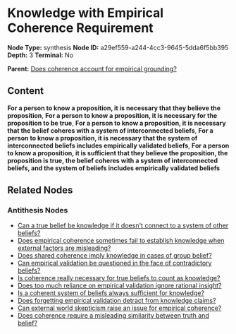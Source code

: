 # Knowledge with Empirical Coherence Requirement

**Node Type:** synthesis
**Node ID:** a29ef559-a244-4cc3-9645-5dda6f5bb395
**Depth:** 3
**Terminal:** No

**Parent:** [Does coherence account for empirical grounding?](does-coherence-account-for-empirical-grounding-antithesis-8e7f9833-5356-4971-a569-4b3ff871832a.md)

## Content

**For a person to know a proposition, it is necessary that they believe the proposition**, **For a person to know a proposition, it is necessary for the proposition to be true**, **For a person to know a proposition, it is necessary that the belief coheres with a system of interconnected beliefs**, **For a person to know a proposition, it is necessary that the system of interconnected beliefs includes empirically validated beliefs**, **For a person to know a proposition, it is sufficient that they believe the proposition, the proposition is true, the belief coheres with a system of interconnected beliefs, and the system of beliefs includes empirically validated beliefs**

## Related Nodes

### Antithesis Nodes

- [Can a true belief be knowledge if it doesn't connect to a system of other beliefs?](can-a-true-belief-be-knowledge-if-it-doesnt-connect-to-a-system-of-other-beliefs-antithesis-4d11c2e8-bb82-44cb-af3e-5c6596ac50fd.md)
- [Does empirical coherence sometimes fail to establish knowledge when external factors are misleading?](does-empirical-coherence-sometimes-fail-to-establish-knowledge-when-external-factors-are-misleading-antithesis-fb6b31b2-e7e2-4f29-8b3f-4440a11d5966.md)
- [Does shared coherence imply knowledge in cases of group belief?](does-shared-coherence-imply-knowledge-in-cases-of-group-belief-antithesis-26ac4cf6-24b7-4730-a8af-28b2e94e95e5.md)
- [Can empirical validation be questioned in the face of contradictory beliefs?](can-empirical-validation-be-questioned-in-the-face-of-contradictory-beliefs-antithesis-98efac5c-2fc0-488b-bc18-17e347c39011.md)
- [Is coherence really necessary for true beliefs to count as knowledge?](is-coherence-really-necessary-for-true-beliefs-to-count-as-knowledge-antithesis-a9f019ea-e54e-48b3-8bdc-0df496f872fd.md)
- [Does too much reliance on empirical validation ignore rational insight?](does-too-much-reliance-on-empirical-validation-ignore-rational-insight-antithesis-58b19b4d-b130-44c3-b466-08b991dbef43.md)
- [Is a coherent system of beliefs always sufficient for knowledge?](is-a-coherent-system-of-beliefs-always-sufficient-for-knowledge-antithesis-9bea3185-4949-4c11-a9f1-c2dcd8a9486f.md)
- [Does forgetting empirical validation detract from knowledge claims?](does-forgetting-empirical-validation-detract-from-knowledge-claims-antithesis-407a95d2-f07b-411b-872c-4f9ff3b53a04.md)
- [Can external world skepticism raise an issue for empirical coherence?](can-external-world-skepticism-raise-an-issue-for-empirical-coherence-antithesis-e410ddc4-2ffd-47d1-8e87-908e3f2563de.md)
- [Does coherence require a misleading similarity between truth and belief?](does-coherence-require-a-misleading-similarity-between-truth-and-belief-antithesis-65581714-81cf-45f0-a8d6-a755adf4db44.md)
